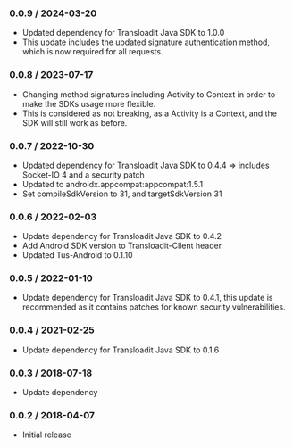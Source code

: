 ### 0.0.9 / 2024-03-20

- Updated dependency for Transloadit Java SDK to 1.0.0
- This update includes the updated signature authentication method, which is now required for all requests.

### 0.0.8 / 2023-07-17

- Changing method signatures including Activity to Context in order to make the SDKs usage more flexible.
- This is considered as not breaking, as a Activity is a Context, and the SDK will still work as before.

### 0.0.7 / 2022-10-30

- Updated dependency for Transloadit Java SDK to 0.4.4 => includes Socket-IO 4 and a security patch
- Updated to androidx.appcompat:appcompat:1.5.1
- Set compileSdkVersion to 31, and targetSdkVersion 31

### 0.0.6 / 2022-02-03

- Update dependency for Transloadit Java SDK to 0.4.2
- Add Android SDK version to Transloadit-Client header
- Updated Tus-Android to 0.1.10

### 0.0.5 / 2022-01-10

- Update dependency for Transloadit Java SDK to 0.4.1,
  this update is recommended as it contains patches for known security vulnerabilities.

### 0.0.4 / 2021-02-25

- Update dependency for Transloadit Java SDK to 0.1.6

### 0.0.3 / 2018-07-18

- Update dependency

### 0.0.2 / 2018-04-07

- Initial release
